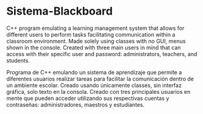 # Sistema-Blackboard
C++ program emulating a learning management system that allows for different users to perform tasks facilitating communication within a classroom environment. Made solely using classes with no GUI, menus shown in the console. Created with three main users in mind that can access with their specific user and password: administrators, teachers, and students.

Programa de C++ emulando un sistema de aprendizaje que permite a diferentes usuarios realizar tareas para facilitar la comunicación dentro de un ambiente escolar. Creado usando únicamente classes, sin interfaz gráfica, solo texto en la consola.
Creado con tres principales usuarios en mente que pueden acceder utilizando sus respectivas cuentas y contraseñas: administradores, maestros y estudiantes.
